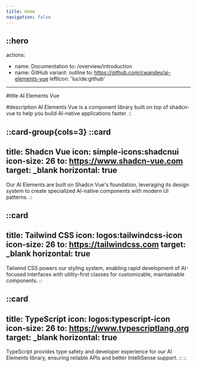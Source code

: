 ```yaml
---
title: Home
navigation: false
---
```


::hero
---
actions:
  - name: Documentation
    to: /overview/introduction
  - name: GitHub
    variant: outline
    to: https://github.com/cwandev/ai-elements-vue
    leftIcon: 'lucide:github'
---

#title
AI Elements Vue

#description
AI Elements Vue is a component library built on top of shadcn-vue to help you build AI-native applications faster.
::

::card-group{cols=3}
  ::card
  ---
  title: Shadcn Vue
  icon: simple-icons:shadcnui
  icon-size: 26
  to: https://www.shadcn-vue.com
  target: _blank
  horizontal: true
  ---
  Our AI Elements are built on Shadcn Vue's foundation, leveraging its design system to create specialized AI-native components with modern UI patterns.
  ::

  ::card
  ---
  title: Tailwind CSS
  icon: logos:tailwindcss-icon
  icon-size: 26
  to: https://tailwindcss.com
  target: _blank
  horizontal: true
  ---
  Tailwind CSS powers our styling system, enabling rapid development of AI-focused interfaces with utility-first classes for customizable, maintainable components.
  ::

  ::card
  ---
  title: TypeScript
  icon: logos:typescript-icon
  icon-size: 26
  to: https://www.typescriptlang.org
  target: _blank
  horizontal: true
  ---
  TypeScript provides type safety and developer experience for our AI Elements library, ensuring reliable APIs and better IntelliSense support.
  ::
::
